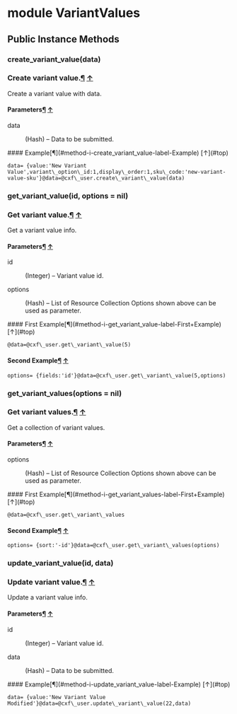# module VariantValues [](#module-VariantValues) [](#top)
 ## Public Instance Methods
 ### create_variant_value(data) [](#method-i-create_variant_value)
 ### Create variant value.[¶](#method-i-create_variant_value-label-Create+variant+value.) [↑](#top)

Create a variant value with data.

#### Parameters[¶](#method-i-create_variant_value-label-Parameters) [↑](#top)
<dl class="rdoc-list note-list">
<dt>data
</dt>
<dd>
<p>(Hash) – Data to be submitted.</p>
</dd>
</dl>
#### Example[¶](#method-i-create_variant_value-label-Example) [↑](#top)

```
data= {value:'New Variant Value',variant\_option\_id:1,display\_order:1,sku\_code:'new-variant-value-sku'}@data=@cxf\_user.create\_variant\_value(data)
```
 ### get_variant_value(id, options = nil) [](#method-i-get_variant_value)
 ### Get variant value.[¶](#method-i-get_variant_value-label-Get+variant+value.) [↑](#top)

Get a variant value info.

#### Parameters[¶](#method-i-get_variant_value-label-Parameters) [↑](#top)
<dl class="rdoc-list note-list">
<dt>id
</dt>
<dd>
<p>(Integer) – Variant value id.</p>
</dd>
<dt>options
</dt>
<dd>
<p>(Hash) – List of Resource Collection Options shown above can be used as parameter.</p>
</dd>
</dl>
#### First Example[¶](#method-i-get_variant_value-label-First+Example) [↑](#top)

```
@data=@cxf\_user.get\_variant\_value(5)
```

#### Second Example[¶](#method-i-get_variant_value-label-Second+Example) [↑](#top)

```
options= {fields:'id'}@data=@cxf\_user.get\_variant\_value(5,options)
```
 ### get_variant_values(options = nil) [](#method-i-get_variant_values)
 ### Get variant values.[¶](#method-i-get_variant_values-label-Get+variant+values.) [↑](#top)

Get a collection of variant values.

#### Parameters[¶](#method-i-get_variant_values-label-Parameters) [↑](#top)
<dl class="rdoc-list note-list">
<dt>options
</dt>
<dd>
<p>(Hash) – List of Resource Collection Options shown above can be used as parameter.</p>
</dd>
</dl>
#### First Example[¶](#method-i-get_variant_values-label-First+Example) [↑](#top)

```
@data=@cxf\_user.get\_variant\_values
```

#### Second Example[¶](#method-i-get_variant_values-label-Second+Example) [↑](#top)

```
options= {sort:'-id'}@data=@cxf\_user.get\_variant\_values(options)
```
 ### update_variant_value(id, data) [](#method-i-update_variant_value)
 ### Update variant value.[¶](#method-i-update_variant_value-label-Update+variant+value.) [↑](#top)

Update a variant value info.

#### Parameters[¶](#method-i-update_variant_value-label-Parameters) [↑](#top)
<dl class="rdoc-list note-list">
<dt>id
</dt>
<dd>
<p>(Integer) – Variant value id.</p>
</dd>
<dt>data
</dt>
<dd>
<p>(Hash) – Data to be submitted.</p>
</dd>
</dl>
#### Example[¶](#method-i-update_variant_value-label-Example) [↑](#top)

```
data= {value:'New Variant Value Modified'}@data=@cxf\_user.update\_variant\_value(22,data)
```
 